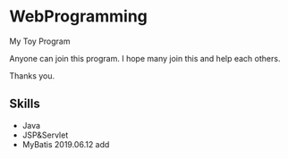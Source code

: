 # WebProgramming

My Toy Program

Anyone can join this program. I hope many join this and help each others.

Thanks you.

## Skills
- Java
- JSP&Servlet
- MyBatis
2019.06.12 add